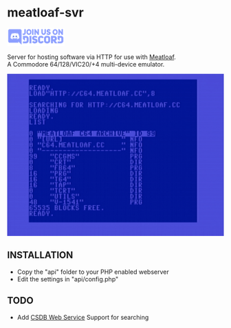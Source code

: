 # meatloaf-svr
[![discord chat](docs/discord.sm.png)](https://discord.gg/FwJUe8kQpS)

Server for hosting software via HTTP for use with [Meatloaf](https://github.com/idolpx/meatloaf). <br/>
A Commodore 64/128/VIC20/+4 multi-device emulator.<br/>

![LOAD_HTTP](docs/meatloaf64-svr.png)

INSTALLATION
------------
* Copy the "api" folder to your PHP enabled webserver
* Edit the settings in "api/config.php"


TODO
----
* Add [CSDB Web Service](https://csdb.dk/webservice/) Support for searching